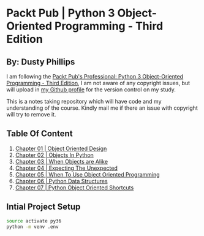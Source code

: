 # Packt Pub | Python 3 Object-Oriented Programming - Third Edition #

## By: Dusty Phillips ##

I am following the [Packt Pub's Professional:  Python 3 Object-Oriented Programming - Third Edition](https://www.packtpub.com/in/application-development/python-3-object-oriented-programming-third-edition "Packt Pub's Professional:  Python 3 Object-Oriented Programming - Third Edition"), I am not aware of any copyright issues, but will upload in [my Github profile](https://github.com/archeranimesh/) for the version control on my study.

This is a notes taking repository which will have code and my understanding of the course. Kindly mail me if there an issue with copyright will try to remove it.

## Table Of Content ##

1. [Chapter 01 | Object Oriented Design](DOCS/Chapter_01-Object-Oriented-Design/ReadMe.md)
2. [Chapter 02 | Objects In Python](DOCS/Chapter_02-Objects-In-Python/ReadMe.md)
3. [Chapter 03 | When Objects are Alike](DOCS/Chapter_03-When-Object-Are-Alike/ReadMe.md)
4. [Chapter 04 | Expecting The Unexpected](DOCS/Chapter_04-Expecting-The-Unexpected/ReadMe.md)
5. [Chapter 05 | When To Use Object Oriented Programming](DOCS/Chapter_05-When-To-Use-Object-Oriented-Programming/ReadMe.md)
6. [Chapter 06 | Python Data Structures](DOCS/Chapter_06-Python-Data-Structures/ReadMe.md)
7. [Chapter 07 | Python Object Oriented Shortcuts](DOCS/Chapter_07-Python-Object-Oriented-Shortcuts/ReadMe.md)

## Intial Project Setup ##

```bash
source activate py36
python -m venv .env
```
